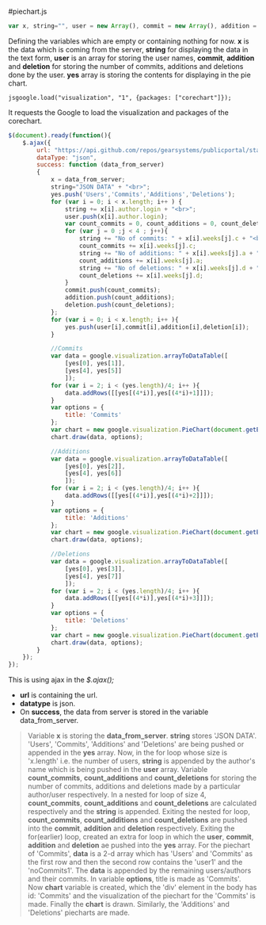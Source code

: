 #piechart.js
```js
var x, string="", user = new Array(), commit = new Array(), addition = new Array(), deletion = new Array(), yes = new Array();
```
Defining the variables which are empty or containing nothing for now. __x__ is the data which is coming from the server, __string__ for displaying the data in the text form, __user__ is an array for storing the user names, __commit__, __addition__ and __deletion__ for storing the number of commits, additions and deletions done by the user. __yes__ array is storing the contents for displaying in the pie chart.
```
jsgoogle.load("visualization", "1", {packages: ["corechart"]});
```
It requests the Google to load the visualization and packages of the corechart.
```js
$(document).ready(function(){
    $.ajax({
        url: "https://api.github.com/repos/gearsystems/publicportal/stats/contributors",
        dataType: "json",
        success: function (data_from_server)
        {
            x = data_from_server;
            string="JSON DATA" + "<br>";
            yes.push('Users','Commits','Additions','Deletions');
            for (var i = 0; i < x.length; i++ ) {
                string += x[i].author.login + "<br>";
                user.push(x[i].author.login);
                var count_commits = 0, count_additions = 0, count_deletions = 0;
                for (var j = 0 ;j < 4 ; j++){
                    string += "No of commits: " + x[i].weeks[j].c + "<br>";
                    count_commits += x[i].weeks[j].c;
                    string += "No of additions: " + x[i].weeks[j].a + "<br>";
                    count_additions += x[i].weeks[j].a;
                    string += "No of deletions: " + x[i].weeks[j].d + "<p>";
                    count_deletions += x[i].weeks[j].d;
                }
                commit.push(count_commits);
                addition.push(count_additions);
                deletion.push(count_deletions);
            };
            for (var i = 0; i < x.length; i++ ){
                yes.push(user[i],commit[i],addition[i],deletion[i]);
            }

            //Commits
            var data = google.visualization.arrayToDataTable([
                [yes[0], yes[1]],
                [yes[4], yes[5]]
                ]);
            for (var i = 2; i < (yes.length)/4; i++ ){
                data.addRows([[yes[(4*i)],yes[(4*i)+1]]]);
            }
            var options = {
                title: 'Commits'
            };
            var chart = new google.visualization.PieChart(document.getElementById('Commits'));
            chart.draw(data, options);

            //Additions
            var data = google.visualization.arrayToDataTable([
                [yes[0], yes[2]],
                [yes[4], yes[6]]
                ]);
            for (var i = 2; i < (yes.length)/4; i++ ){
                data.addRows([[yes[(4*i)],yes[(4*i)+2]]]);
            }
            var options = {
                title: 'Additions'
            };
            var chart = new google.visualization.PieChart(document.getElementById('Additions'));
            chart.draw(data, options);

            //Deletions
            var data = google.visualization.arrayToDataTable([
                [yes[0], yes[3]],
                [yes[4], yes[7]]
                ]);
            for (var i = 2; i < (yes.length)/4; i++ ){
                data.addRows([[yes[(4*i)],yes[(4*i)+3]]]);
            }
            var options = {
                title: 'Deletions'
            };
            var chart = new google.visualization.PieChart(document.getElementById('Deletions'));
            chart.draw(data, options);
        }  
    });
});
```
This is using ajax in the _$.ajax();_
- __url__ is containing the url.
- __datatype__ is json.
- On __success__, the data from server is stored in the variable data_from_server.
> Variable __x__ is storing the __data_from_server__. __string__ stores 'JSON DATA'. 'Users', 'Commits', 'Additions' and 'Deletions' are being pushed or appended in the __yes__ array. Now, in the for loop whose size is 'x.length' i.e. the number of users, __string__ is appended by the author's name which is being pushed in the __user__ array. Variable __count_commits__, __count_additions__ and __count_deletions__ for storing the number of commits, additions and deletions made by a particular author/user respectively. In a nested for loop of size 4, __count_commits__, __count_additions__ and __count_deletions__ are calculated respectively and the __string__ is appended. Exiting the nested for loop, __count_commits__, __count_additions__ and __count_deletions__ are pushed into the __commit__, __addition__ and __deletion__ respectively.
Exiting the for(earlier) loop, created an extra for loop in which the __user__, __commit__, __addition__ and __deletion__ ae pushed into the __yes__ array. For the piechart of 'Commits', __data__ is a 2-d array which has 'Users' and 'Commits' as the first row and then the second row contains the 'user1' and the 'noCommits1'. The __data__ is appended by the remaining users/authors and their commits. In variable __options__, title is made as 'Commits'. Now __chart__ variable is created, which the 'div' element in the body has id: 'Commits' and the visualization of the piechart for the 'Commits' is made. Finally the __chart__ is drawn. Similarly, the 'Additions' and 'Deletions' piecharts are made.